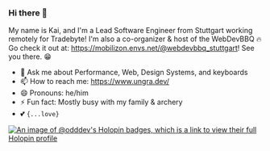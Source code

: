 ### Hi there 👋

My name is Kai, and I'm a Lead Software Engineer from Stuttgart working remotely for Tradebyte! 
I'm also a co-organizer & host of the WebDevBBQ 🔥 Go check it out at: https://mobilizon.envs.net/@webdevbbq_stuttgart! See you there. 😁

- 💬 Ask me about Performance, Web, Design Systems, and keyboards
- 📫 How to reach me: https://www.ungra.dev/
- 😄 Pronouns: he/him
- ⚡ Fun fact: Mostly busy with my family & archery
- 💕 `{...love}`

[![An image of @odddev's Holopin badges, which is a link to view their full Holopin profile](https://holopin.me/odddev)](https://holopin.io/@odddev)
